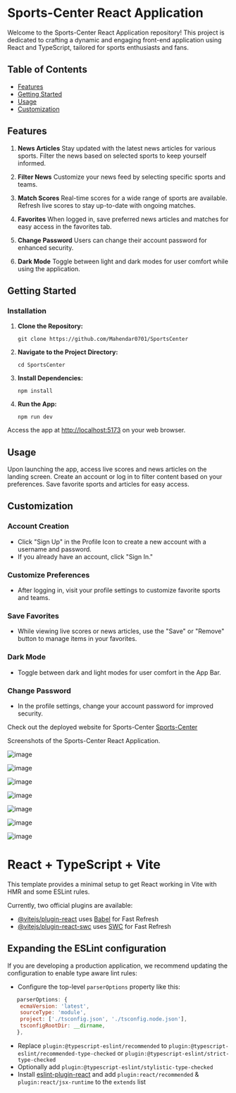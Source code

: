 # Sports-Center React Application

Welcome to the Sports-Center React Application repository! This project is dedicated to crafting a dynamic and engaging front-end application using React and TypeScript, tailored for sports enthusiasts and fans.

## Table of Contents

- [Features](#features)
- [Getting Started](#getting-started)
- [Usage](#usage)
- [Customization](#customization)

## Features

1. **News Articles**
   Stay updated with the latest news articles for various sports. Filter the news based on selected sports to keep yourself informed.

2. **Filter News**
   Customize your news feed by selecting specific sports and teams.

3. **Match Scores**
   Real-time scores for a wide range of sports are available. Refresh live scores to stay up-to-date with ongoing matches.

4. **Favorites**
   When logged in, save preferred news articles and matches for easy access in the favorites tab.

5. **Change Password**
   Users can change their account password for enhanced security.

6. **Dark Mode**
   Toggle between light and dark modes for user comfort while using the application.

## Getting Started

### Installation

1. **Clone the Repository:**
    ```
    git clone https://github.com/Mahendar0701/SportsCenter
    ```

2. **Navigate to the Project Directory:**
    ```
    cd SportsCenter
    ```

3. **Install Dependencies:**
    ```
    npm install
    ```

4. **Run the App:**
    ```
    npm run dev
    ```

Access the app at [http://localhost:5173](http://localhost:5173) on your web browser.

## Usage

Upon launching the app, access live scores and news articles on the landing screen. Create an account or log in to filter content based on your preferences. Save favorite sports and articles for easy access.

## Customization

### Account Creation

- Click "Sign Up" in the Profile Icon to create a new account with a username and password.
- If you already have an account, click "Sign In."

### Customize Preferences

- After logging in, visit your profile settings to customize favorite sports and teams.

### Save Favorites

- While viewing live scores or news articles, use the "Save" or "Remove" button to manage items in your favorites.

### Dark Mode

- Toggle between dark and light modes for user comfort in the App Bar.

### Change Password

- In the profile settings, change your account password for improved security.

Check out the deployed website for Sports-Center [Sports-Center](https://sports-center-mahendar07.netlify.app/)

Screenshots of the Sports-Center React Application.

![image](https://github.com/Mahendar0701/SportCenter/assets/119734520/f95a2b42-f57f-4dc3-938a-1c4d5ddfed55)

![image](https://github.com/Mahendar0701/SportCenter/assets/119734520/aa905515-18aa-4842-a074-5831828483ad)

![image](https://github.com/Mahendar0701/SportCenter/assets/119734520/c55ef369-56ff-47ac-b894-26c0c41fdba1)

![image](https://github.com/Mahendar0701/SportCenter/assets/119734520/9dc40235-8c4d-4dff-b830-cbb799a8b1e2)

![image](https://github.com/Mahendar0701/SportCenter/assets/119734520/23885cba-9cbf-473e-b9e7-7cddb3c32d43)

![image](https://github.com/Mahendar0701/SportCenter/assets/119734520/12ec98d5-058c-4759-b3b0-2dbeaf2da0a7)

![image](https://github.com/Mahendar0701/SportCenter/assets/119734520/b373fed4-0b60-4740-9612-e4fdc0e110a6)






# React + TypeScript + Vite

This template provides a minimal setup to get React working in Vite with HMR and some ESLint rules.

Currently, two official plugins are available:

- [@vitejs/plugin-react](https://github.com/vitejs/vite-plugin-react/blob/main/packages/plugin-react/README.md) uses [Babel](https://babeljs.io/) for Fast Refresh
- [@vitejs/plugin-react-swc](https://github.com/vitejs/vite-plugin-react-swc) uses [SWC](https://swc.rs/) for Fast Refresh

## Expanding the ESLint configuration

If you are developing a production application, we recommend updating the configuration to enable type aware lint rules:

- Configure the top-level `parserOptions` property like this:

```js
   parserOptions: {
    ecmaVersion: 'latest',
    sourceType: 'module',
    project: ['./tsconfig.json', './tsconfig.node.json'],
    tsconfigRootDir: __dirname,
   },
```

- Replace `plugin:@typescript-eslint/recommended` to `plugin:@typescript-eslint/recommended-type-checked` or `plugin:@typescript-eslint/strict-type-checked`
- Optionally add `plugin:@typescript-eslint/stylistic-type-checked`
- Install [eslint-plugin-react](https://github.com/jsx-eslint/eslint-plugin-react) and add `plugin:react/recommended` & `plugin:react/jsx-runtime` to the `extends` list
